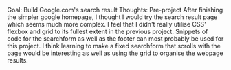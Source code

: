 Goal: Build Google.com's search result
Thoughts: Pre-project
After finishing the simpler google homepage, I thought I would try the search result page which seems much more complex. I feel that I didn't really utilise CSS' flexbox and grid to its fullest extent in the previous project. Snippets of code for the searchform as well as the footer can most probably be used for this project. I think learning to make a fixed searchform that scrolls with the page would be interesting as well as using the grid to organise the webpage results.
